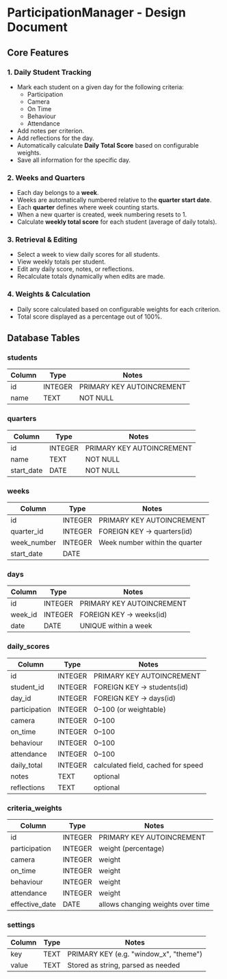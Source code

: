 # ParticipationManager - Design Document

## Core Features

### 1. Daily Student Tracking
- Mark each student on a given day for the following criteria:
    - Participation
    - Camera
    - On Time
    - Behaviour
    - Attendance
- Add notes per criterion.
- Add reflections for the day.
- Automatically calculate **Daily Total Score** based on configurable weights.
- Save all information for the specific day.

### 2. Weeks and Quarters
- Each day belongs to a **week**.
- Weeks are automatically numbered relative to the **quarter start date**.
- Each **quarter** defines where week counting starts.
- When a new quarter is created, week numbering resets to 1.
- Calculate **weekly total score** for each student (average of daily totals).

### 3. Retrieval & Editing
- Select a week to view daily scores for all students.
- View weekly totals per student.
- Edit any daily score, notes, or reflections.
- Recalculate totals dynamically when edits are made.

### 4. Weights & Calculation
- Daily score calculated based on configurable weights for each criterion.
- Total score displayed as a percentage out of 100%.

## Database Tables
### students
| Column     | Type    | Notes                     |
|------------|---------|---------------------------|
| id         | INTEGER | PRIMARY KEY AUTOINCREMENT |
| name       | TEXT    | NOT NULL                  |

### quarters
| Column     | Type    | Notes                     |
|------------|---------|---------------------------|
| id         | INTEGER | PRIMARY KEY AUTOINCREMENT |
| name       | TEXT    | NOT NULL                  |
| start_date | DATE    | NOT NULL                  |

### weeks
| Column       | Type    | Notes                                  |
|--------------|---------|----------------------------------------|
| id           | INTEGER | PRIMARY KEY AUTOINCREMENT              |
| quarter_id   | INTEGER | FOREIGN KEY → quarters(id)             |
| week_number  | INTEGER | Week number within the quarter         |
| start_date   | DATE    |                                        |

### days
| Column     | Type    | Notes                                  |
|------------|---------|----------------------------------------|
| id         | INTEGER | PRIMARY KEY AUTOINCREMENT              |
| week_id    | INTEGER | FOREIGN KEY → weeks(id)                |
| date       | DATE    | UNIQUE within a week                   |

### daily_scores
| Column        | Type    | Notes                                  |
|---------------|---------|----------------------------------------|
| id            | INTEGER | PRIMARY KEY AUTOINCREMENT              |
| student_id    | INTEGER | FOREIGN KEY → students(id)             |
| day_id        | INTEGER | FOREIGN KEY → days(id)                 |
| participation | INTEGER | 0–100 (or weightable)                  |
| camera        | INTEGER | 0–100                                  |
| on_time       | INTEGER | 0–100                                  |
| behaviour     | INTEGER | 0–100                                  |
| attendance    | INTEGER | 0–100                                  |
| daily_total   | INTEGER | calculated field, cached for speed     |
| notes         | TEXT    | optional                               |
| reflections   | TEXT    | optional                               |

### criteria_weights
| Column        | Type    | Notes                                  |
|---------------|---------|----------------------------------------|
| id            | INTEGER | PRIMARY KEY AUTOINCREMENT              |
| participation | INTEGER | weight (percentage)                    |
| camera        | INTEGER | weight                                 |
| on_time       | INTEGER | weight                                 |
| behaviour     | INTEGER | weight                                 |
| attendance    | INTEGER | weight                                 |
| effective_date| DATE    | allows changing weights over time      |

### settings
| Column     | Type    | Notes                                  |
|------------|---------|----------------------------------------|
| key        | TEXT    | PRIMARY KEY (e.g. "window_x", "theme") |
| value      | TEXT    | Stored as string, parsed as needed     |

